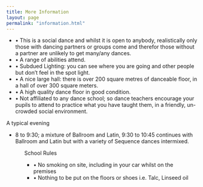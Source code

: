```yaml
---
title: More Information
layout: page
permalink: "information.html"
---
```


<ul>
<li>• This is a social dance and whilst it is open to anybody, realistically only those with dancing partners or groups come and therefor those without a partner are unlikely to get many/any dances.</li> 
<li>•	A range of abilities attend.</li>
<li>•	Subdued Lighting: you can see where you are going and other people but don’t feel in the spot light.</li>
<li>•	A nice large hall: there is over 200 square metres of danceable floor, in a hall of over 300 square meters.</li>
<li>• A high quality dance floor in good condition.</li>
<li>•	Not affiliated to any dance school; so dance teachers encourage your pupils to attend to practice what you have taught them, in a friendly, un-crowded social environment.</li>
</ul>

<div class="typical-evening-header">
A typical evening
</div>
<ul><li>
8 to 9:30; a mixture of Ballroom and Latin, 9:30 to 10:45 continues with Ballroom and Latin but with a variety of Sequence dances intermixed.
</li><ul>

<div class=school-rules-header>
School Rules
</div>
<ul>
<li>•	No smoking on site, including in your car whilst on the premises</li>
<li>•	Nothing to be put on the floors or shoes  i.e. Talc, Linseed oil</li>
</ul>
